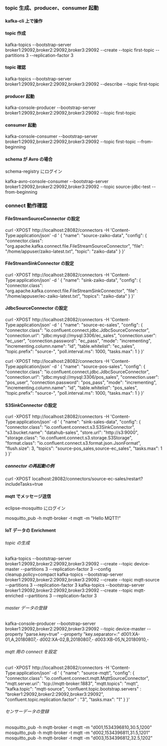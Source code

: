 ### topic 生成、producer、consumer 起動

#### kafka-cli 上で操作

#### topic 作成

kafka-topics --bootstrap-server broker1:29092,broker2:29092,broker3:29092 --create --topic first-topic --partitions 3 --replication-factor 3

#### topic 確認

kafka-topics --bootstrap-server broker1:29092,broker2:29092,broker3:29092 --describe --topic first-topic

#### producer 起動

kafka-console-producer --bootstrap-server broker1:29092,broker2:29092,broker3:29092 --topic first-topic

#### consumer 起動

kafka-console-consumer --bootstrap-server broker1:29092,broker2:29092,broker3:29092 --topic first-topic --from-beginning

#### schema が Avro の場合

schema-registry にログイン

kafka-avro-console-consumer --bootstrap-server broker1:29092,broker2:29092,broker3:29092 --topic source-jdbc-test --from-beginning

### connect 動作確認

#### FileStreamSourceConnector の設定

curl -XPOST http://localhost:28082/connectors -H 'Content-Type:application/json' -d '
{
"name": "source-zaiko-data",
"config": {
"connector.class": "org.apache.kafka.connect.file.FileStreamSourceConnector",
"file": "/home/appuser/zaiko-latest.txt",
"topic": "zaiko-data"
}
}'

#### FileStreamSinkConnector の設定

curl -XPOST http://localhost:28082/connectors -H 'Content-Type:application/json' -d '
{
"name": "sink-zaiko-data",
"config": {
"connector.class": "org.apache.kafka.connect.file.FileStreamSinkConnector",
"file": "/home/appuser/ec-zaiko-latest.txt",
"topics": "zaiko-data"
}
}'

#### JdbcSourceConnector の設定

curl -XPOST http://localhost:28082/connectors -H 'Content-Type:application/json' -d '
{
"name": "source-ec-sales",
"config": {
"connector.class": "io.confluent.connect.jdbc.JdbcSourceConnector",
"connection.url": "jdbc:mysql://mysql:3306/ec_sales",
"connection.user": "ec_user",
"connection.password": "ec_pass",
"mode": "incrementing",
"incrementing.column.name": "id",
"table.whitelist": "ec_sales",
"topic.prefix": "source-",
"poll.interval.ms": 1000,
"tasks.max": 1
}
}'

curl -XPOST http://localhost:28082/connectors -H 'Content-Type:application/json' -d '
{
"name": "source-pos-sales",
"config": {
"connector.class": "io.confluent.connect.jdbc.JdbcSourceConnector",
"connection.url": "jdbc:mysql://mysql:3306/pos_sales",
"connection.user": "pos_user",
"connection.password": "pos_pass",
"mode": "incrementing",
"incrementing.column.name": "id",
"table.whitelist": "pos_sales",
"topic.prefix": "source-",
"poll.interval.ms": 1000,
"tasks.max": 1
}
}'

#### S3SinkConnector の設定

curl -XPOST http://localhost:28082/connectors -H 'Content-Type:application/json' -d '
{
"name": "sink-sales-data",
"config": {
"connector.class": "io.confluent.connect.s3.S3SinkConnector",
"s3.bucket.name": "datahub-sales",
"store.url": "http://s3:9000",
"storage.class": "io.confluent.connect.s3.storage.S3Storage",
"format.class": "io.confluent.connect.s3.format.json.JsonFormat",
"flush.size": 3,
"topics": "source-pos_sales,source-ec_sales",
"tasks.max": 1
}
}'

##### connector の再起動の例

curl -XPOST localhost:28082/connectors/source-ec-sales/restart?includeTasks=true

#### mqtt でメッセージ送信

eclipse-mosquitto にログイン

mosquitto_pub -h mqtt-broker -t mqtt -m "Hello MQTT!"

#### IoT データの Enrichment

###### topic の生成

kafka-topics --bootstrap-server broker1:29092,broker2:29092,broker3:29092 --create --topic device-master --partitions 3 --replication-factor 3 --config cleanup.policy=compact
kafka-topics --bootstrap-server broker1:29092,broker2:29092,broker3:29092 --create --topic mqtt-source --partitions 3 --replication-factor 3
kafka-topics --bootstrap-server broker1:29092,broker2:29092,broker3:29092 --create --topic mqtt-enriched --partitions 3 --replication-factor 3

###### master データの登録

kafka-console-producer --bootstrap-server broker1:29092,broker2:29092,broker3:29092 --topic device-master --property "parse.key=true" --property "key.separator=:"
d001:XA-01,A,20180807,-
d002:XA-02,B,20180807,-
d003:XB-05,N,20180910,-

###### mqtt 用の connect を設定

curl -XPOST http://localhost:28082/connectors -H 'Content-Type:application/json' -d '
{
"name": "source-mqtt",
"config": {
"connector.class": "io.confluent.connect.mqtt.MqttSourceConnector",
"mqtt.server.uri": "tcp://mqtt-broker:1883",
"mqtt.topics": "mqtt",
"kafka.topic": "mqtt-source",
"confluent.topic.bootstrap.servers" : "broker1:29092,broker2:29092,broker3:29092",
"confluent.topic.replication.factor" : "3",
"tasks.max": "1"
}
}'

###### センサーデータの登録

mosquitto_pub -h mqtt-broker -t mqtt -m "d001,1534396810,30.5,1200"
mosquitto_pub -h mqtt-broker -t mqtt -m "d002,1534396811,31.5,1201"
mosquitto_pub -h mqtt-broker -t mqtt -m "d003,1534396812,32.5,1202"
